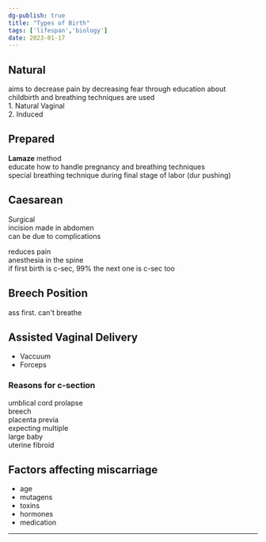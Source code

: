 ```yaml
---  
dg-publish: true  
title: "Types of Birth"  
tags: ['lifespan','biology']  
date: 2023-01-17  
---  
```

  
## Natural   
aims to decrease pain by decreasing fear through education about childbirth and breathing techniques are used  
	1. Natural Vaginal   
	2. Induced   
  
## Prepared  
**Lamaze** method  
educate how to handle pregnancy and breathing techniques  
special breathing technique during final stage of labor (dur pushing)  
  
## Caesarean   
Surgical   
incision made in abdomen  
can be due to complications  
  
reduces pain   
anesthesia in the spine  
if first birth is c-sec, 99% the next one is c-sec too  
## Breech Position  
ass first. can't breathe  
  
## Assisted Vaginal Delivery  
- Vaccuum   
- Forceps  
  
### Reasons for c-section  
umblical cord prolapse  
breech  
placenta previa   
expecting multiple  
large baby  
uterine fibroid   
  
## Factors affecting miscarriage  
- age  
- mutagens  
- toxins  
- hormones  
- medication  
---  
  
